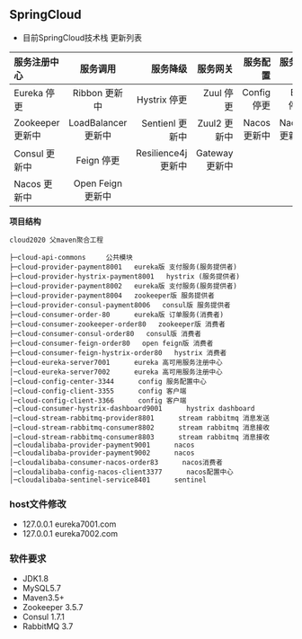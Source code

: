 ## SpringCloud

* 目前SpringCloud技术栈 更新列表

|服务注册中心|服务调用|服务降级|服务网关|服务配置|服务总线|
|:-|:-:|-:|-:|-:|-:|
|Eureka 停更|Ribbon 更新中|Hystrix 停更|Zuul 停更|Config 停更|Bus 停更|
|Zookeeper 更新中|LoadBalancer 更新中|Sentienl 更新中|Zuul2 更新中|Nacos 更新中|Nacos 更新中|
|Consul 更新中|Feign 停更|Resilience4j 更新中|Gateway 更新中|||
|Nacos 更新中|Open Feign 更新中||||

**项目结构** 

```
cloud2020 父maven聚合工程 

├─cloud-api-commons     公共模块
├─cloud-provider-payment8001   eureka版 支付服务(服务提供者)
├─cloud-provider-hystrix-payment8001   hystrix (服务提供者)
├─cloud-provider-payment8002   eureka版 支付服务(服务提供者)
├─cloud-provider-payment8004   zookeeper版 服务提供者
├─cloud-provider-consul-payment8006   consul版 服务提供者
├─cloud-consumer-order-80      eureka版 订单服务(消费者)
├─cloud-consumer-zookeeper-order80   zookeeper版 消费者
├─cloud-consumer-consul-order80   consul版 消费者
├─cloud-consumer-feign-order80   open feign版 消费者
├─cloud-consumer-feign-hystrix-order80   hystrix 消费者
├─cloud-eureka-server7001      eureka 高可用服务注册中心
│─cloud-eureka-server7002      eureka 高可用服务注册中心
│─cloud-config-center-3344      config 服务配置中心
│─cloud-config-client-3355      config 客户端
│─cloud-config-client-3366      config 客户端
│─cloud-consumer-hystrix-dashboard9001      hystrix dashboard
│─cloud-stream-rabbitmq-provider8801      stream rabbitmq 消息发送
│─cloud-stream-rabbitmq-consumer8802      stream rabbitmq 消息接收
│─cloud-stream-rabbitmq-consumer8803      stream rabbitmq 消息接收
│─cloudalibaba-provider-payment9001      nacos
│─cloudalibaba-provider-payment9002      nacos
│─cloudalibaba-consumer-nacos-order83      nacos消费者
│─cloudalibaba-config-nacos-client3377      nacos配置中心
│─cloudalibaba-sentinel-service8401      sentinel

```


### host文件修改

- 127.0.0.1   eureka7001.com
- 127.0.0.1   eureka7002.com

### 软件要求
- JDK1.8
- MySQL5.7
- Maven3.5+
- Zookeeper 3.5.7
- Consul 1.7.1
- RabbitMQ 3.7
